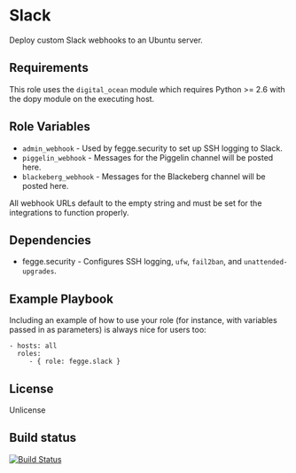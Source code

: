 Slack
=========

Deploy custom Slack webhooks to an Ubuntu server.

Requirements
------------

This role uses the `digital_ocean` module which requires Python >= 2.6 with the dopy module on the executing host.

Role Variables
--------------

- `admin_webhook` - Used by fegge.security to set up SSH logging to Slack.
- `piggelin_webhook` - Messages for the Piggelin channel will be posted here.
- `blackeberg_webhook` - Messages for the Blackeberg channel will be posted here.

All webhook URLs default to the empty string and must be set for the integrations to function properly.

Dependencies
------------

- fegge.security - Configures SSH logging, `ufw`, `fail2ban`, and `unattended-upgrades`.

Example Playbook
----------------

Including an example of how to use your role (for instance, with variables passed in as parameters) is always nice for users too:

    - hosts: all
      roles:
         - { role: fegge.slack }

License
-------

Unlicense

Build status
------------

[![Build Status](https://travis-ci.org/fegge/ansible-slack.svg?branch=master)](https://travis-ci.org/fegge/ansible-slack)
